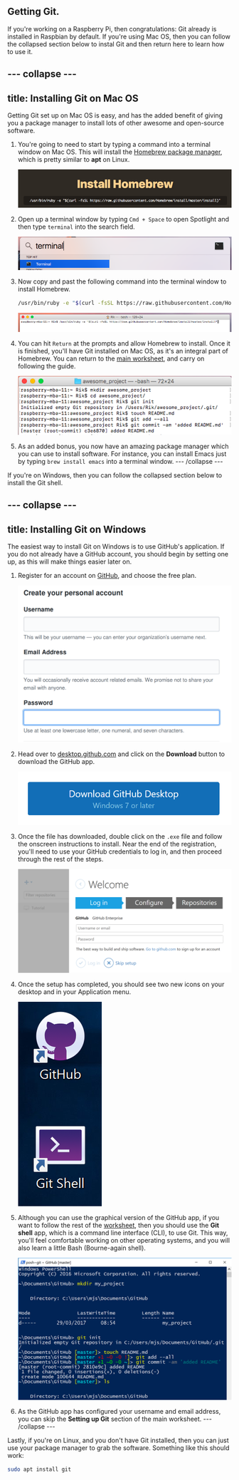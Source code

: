 ## Getting Git.

If you're working on a Raspberry Pi, then congratulations: Git already is installed in Raspbian by default. If you're using Mac OS, then you can follow the collapsed section below to instal Git and then return here to learn how to use it. 

--- collapse ---
---
title: Installing Git on Mac OS
---

Getting Git set up on Mac OS is easy, and has the added benefit of giving you a package manager to install lots of other awesome and open-source software.

1. You're going to need to start by typing a command into a terminal window on Mac OS. This will install the [Homebrew package manager](https://brew.sh/), which is pretty similar to **apt** on Linux.

	![homebrew](images/homebrew.png)

1. Open up a terminal window by typing `Cmd + Space` to open Spotlight and then type `terminal` into the search field.

	![spotlight](images/spotlight.png)
	
1. Now copy and past the following command into the terminal window to install Homebrew.

	```bash
	/usr/bin/ruby -e "$(curl -fsSL https://raw.githubusercontent.com/Homebrew/install/master/install)"
	```
	
	![terminal](images/terminal.png)
	
1. You can hit `Return` at the prompts and allow Homebrew to install. Once it is finished, you'll have Git installed on Mac OS, as it's an integral part of Homebrew. You can return to the [main worksheet](worksheet.md), and carry on following the guide.

	![installed](images/installed-git.png)
	
1. As an added bonus, you now have an amazing package manager which you can use to install software. For instance, you can install Emacs just by typing `brew install emacs` into a terminal window.
--- /collapse ---

If you're on Windows, then you can follow the collapsed section below to install the Git shell.

--- collapse ---
---
title: Installing Git on Windows
---
The easiest way to install Git on Windows is to use GitHub's application. If you do not already have a GitHub account, you should begin by setting one up, as this will make things easier later on.

1. Register for an account on [GitHub](https://github.com/join?source=header-home), and choose the free plan.

	![](images/gh-reg.png)

1. Head over to [desktop.github.com](https://desktop.github.com/) and click on the **Download** button to download the GitHub app.

	![github](images/download-git.png)
	
1. Once the file has downloaded, double click on the `.exe` file and follow the onscreen instructions to install. Near the end of the registration, you'll need to use your GitHub credentials to log in, and then proceed through the rest of the steps.

	![authenticate](images/login-github.png)
	
1. Once the setup has completed, you should see two new icons on your desktop and in your Application menu.

	![icons](images/git-icons.png)
	
1. Although you can use the graphical version of the GitHub app, if you want to follow the rest of the [worksheet](worksheet.md), then you should use the **Git shell** app, which is a command line interface (CLI), to use Git. This way, you'll feel comfortable working on other operating systems, and you will also learn a little Bash (Bourne-again shell).

	![github-shell](images/github-shell.png)
	
1. As the GitHub app has configured your username and email address, you can skip the **Setting up Git** section of the main worksheet.
--- /collapse ---

Lastly, if you're on Linux, and you don't have Git installed, then you can just use your package manager to grab the software. Something like this should work:

```bash
sudo apt install git
```

